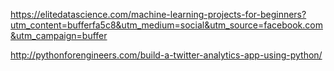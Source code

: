 https://elitedatascience.com/machine-learning-projects-for-beginners?utm_content=bufferfa5c8&utm_medium=social&utm_source=facebook.com&utm_campaign=buffer

http://pythonforengineers.com/build-a-twitter-analytics-app-using-python/
